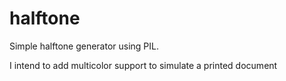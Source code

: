 halftone
=======
Simple halftone generator using PIL.

I intend to add multicolor support to simulate a printed document

